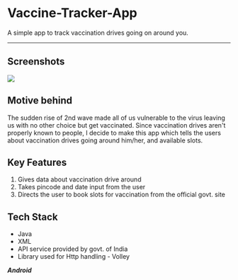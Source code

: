 # Vaccine-Tracker-App
A simple app to track vaccination drives going on around you.

---

## Screenshots
<img src="https://user-images.githubusercontent.com/53803245/122460443-c0842e00-cfcf-11eb-8f18-edf656adfe81.jpg"/>

## Motive behind
The sudden rise of 2nd wave made all of us vulnerable to the virus leaving us with no other choice but get vaccinated. Since vaccination drives aren't properly known to people, I decide to make this app which tells the users about vaccination drives going around him/her, and available slots.

## Key Features
1. Gives data about vaccination drive around
2. Takes pincode and date input from the user
3. Directs the user to book slots for vaccination from the official govt. site

## Tech Stack
- Java
- XML
- API service provided by govt. of India
- Library used for Http handling - Volley

***Android***
